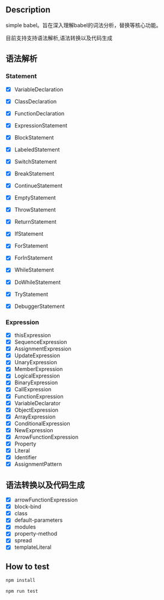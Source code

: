 ## Description

simple babel。旨在深入理解babel的词法分析，替换等核心功能。


目前支持支持语法解析,语法转换以及代码生成

## 语法解析
### Statement

- [x] VariableDeclaration
- [x] ClassDeclaration
- [x] FunctionDeclaration
- [x] ExpressionStatement
- [x] BlockStatement
- [x] LabeledStatement
- [x] SwitchStatement
- [x] BreakStatement
- [x] ContinueStatement
- [x] EmptyStatement
- [x] ThrowStatement
- [x] ReturnStatement
- [x] IfStatement
- [x] ForStatement
- [x] ForInStatement
- [x] WhileStatement
- [x] DoWhileStatement
- [x] TryStatement
- [x] DebuggerStatement


### Expression

- [x] thisExpression
- [x] SequenceExpression
- [x] AssignmentExpression
- [x] UpdateExpression
- [x] UnaryExpression
- [x] MemberExpression
- [x] LogicalExpression
- [x] BinaryExpression
- [x] CallExpression
- [x] FunctionExpression
- [x] VariableDeclarator
- [x] ObjectExpression
- [x] ArrayExpression
- [x] ConditionalExpression
- [x] NewExpression
- [x] ArrowFunctionExpression
- [x] Property
- [x] Literal
- [x] Identifier
- [x] AssignmentPattern

## 语法转换以及代码生成

- [x] arrowFunctionExpression
- [x] block-bind
- [x] class
- [x] default-parameters
- [x] modules
- [x] property-method
- [x] spread
- [x] templateLiteral

## How to test
 
```bash
npm install
```
 
```bash
npm run test
```
